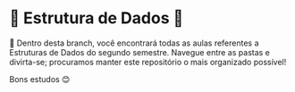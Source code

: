 # :barber: Estrutura de Dados :barber:

 :round_pushpin: Dentro desta branch, você encontrará todas as aulas referentes a Estruturas de Dados do segundo semestre. Navegue entre as pastas e divirta-se; procuramos manter este repositório o mais organizado possível!

 Bons estudos :blush: